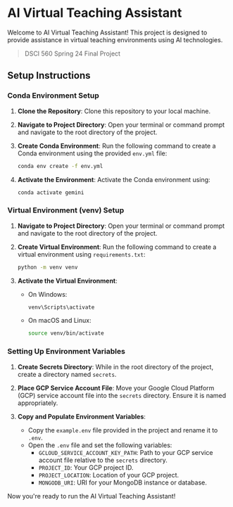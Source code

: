 # AI Virtual Teaching Assistant
Welcome to AI Virtual Teaching Assistant! This project is designed to provide assistance in virtual teaching environments using AI technologies.
> DSCI 560 Spring 24 Final Project

## Setup Instructions

### Conda Environment Setup

1. **Clone the Repository**: Clone this repository to your local machine.

2. **Navigate to Project Directory**: Open your terminal or command prompt and navigate to the root directory of the project.

3. **Create Conda Environment**: Run the following command to create a Conda environment using the provided `env.yml` file:

   ```bash
   conda env create -f env.yml
   ```

4. **Activate the Environment**: Activate the Conda environment using:

   ```bash
   conda activate gemini
   ```

### Virtual Environment (venv) Setup

1. **Navigate to Project Directory**: Open your terminal or command prompt and navigate to the root directory of the project.

2. **Create Virtual Environment**: Run the following command to create a virtual environment using `requirements.txt`:

   ```bash
   python -m venv venv
   ```

3. **Activate the Virtual Environment**:
   - On Windows:
     ```bash
     venv\Scripts\activate
     ```
   - On macOS and Linux:
     ```bash
     source venv/bin/activate
     ```

### Setting Up Environment Variables

1. **Create Secrets Directory**: While in the root directory of the project, create a directory named `secrets`.

2. **Place GCP Service Account File**: Move your Google Cloud Platform (GCP) service account file into the `secrets` directory. Ensure it is named appropriately.

3. **Copy and Populate Environment Variables**: 
   - Copy the `example.env` file provided in the project and rename it to `.env`.
   - Open the `.env` file and set the following variables:
     - `GCLOUD_SERVICE_ACCOUNT_KEY_PATH`: Path to your GCP service account file relative to the `secrets` directory.
     - `PROJECT_ID`: Your GCP project ID.
     - `PROJECT_LOCATION`: Location of your GCP project.
     - `MONGODB_URI`: URI for your MongoDB instance or database.

Now you're ready to run the AI Virtual Teaching Assistant!